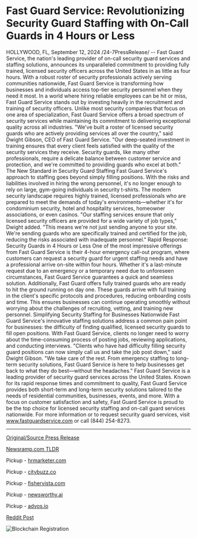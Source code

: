 # Fast Guard Service: Revolutionizing Security Guard Staffing with On-Call Guards in 4 Hours or Less

HOLLYWOOD, FL, September 12, 2024 /24-7PressRelease/ -- Fast Guard Service, the nation's leading provider of on-call security guard services and staffing solutions, announces its unparalleled commitment to providing fully trained, licensed security officers across the United States in as little as four hours. With a robust roster of security professionals actively serving communities nationwide, Fast Guard Service is transforming how businesses and individuals access top-tier security personnel when they need it most.  In a world where hiring reliable employees can be hit or miss, Fast Guard Service stands out by investing heavily in the recruitment and training of security officers. Unlike most security companies that focus on one area of specialization, Fast Guard Service offers a broad spectrum of security services while maintaining its commitment to delivering exceptional quality across all industries.  "We've built a roster of licensed security guards who are actively providing services all over the country," said Dwight Gibson, CEO of Fast Guard Service. "Our deep-seated investment in training ensures that every client feels satisfied with the quality of the security services they receive. Security guards, like many other professionals, require a delicate balance between customer service and protection, and we're committed to providing guards who excel at both."  The New Standard in Security Guard Staffing Fast Guard Service's approach to staffing goes beyond simply filling positions. With the risks and liabilities involved in hiring the wrong personnel, it's no longer enough to rely on large, gym-going individuals in security t-shirts. The modern security landscape requires highly trained, licensed professionals who are prepared to meet the demands of today's environments—whether it's for condominium security, hotel and hospitality services, homeowner associations, or even casinos.  "Our staffing services ensure that only licensed security officers are provided for a wide variety of job types," Dwight added. "This means we're not just sending anyone to your site. We're sending guards who are specifically trained and certified for the job, reducing the risks associated with inadequate personnel."  Rapid Response: Security Guards in 4 Hours or Less One of the most impressive offerings from Fast Guard Service is their 4-hour emergency call-out program, where customers can request a security guard for urgent staffing needs and have a professional arrive on-site within four hours. Whether it's a last-minute request due to an emergency or a temporary need due to unforeseen circumstances, Fast Guard Service guarantees a quick and seamless solution.  Additionally, Fast Guard offers fully trained guards who are ready to hit the ground running on day one. These guards arrive with full training in the client's specific protocols and procedures, reducing onboarding costs and time. This ensures businesses can continue operating smoothly without worrying about the challenges of recruiting, vetting, and training new personnel.  Simplifying Security Staffing for Businesses Nationwide Fast Guard Service's innovative staffing solutions address a common pain point for businesses: the difficulty of finding qualified, licensed security guards to fill open positions. With Fast Guard Service, clients no longer need to worry about the time-consuming process of posting jobs, reviewing applications, and conducting interviews.  "Clients who have had difficulty filling security guard positions can now simply call us and take the job post down," said Dwight Gibson. "We take care of the rest. From emergency staffing to long-term security solutions, Fast Guard Service is here to help businesses get back to what they do best—without the headaches."  Fast Guard Service is a leading provider of security guard services across the United States. Known for its rapid response times and commitment to quality, Fast Guard Service provides both short-term and long-term security solutions tailored to the needs of residential communities, businesses, events, and more. With a focus on customer satisfaction and safety, Fast Guard Service is proud to be the top choice for licensed security staffing and on-call guard services nationwide.  For more information or to request security guard services, visit www.fastguardservice.com or call (844) 254-8273. 

---

[Original/Source Press Release](https://www.24-7pressrelease.com/press-release/514223/fast-guard-service-revolutionizing-security-guard-staffing-with-on-call-guards-in-4-hours-or-less)
                    

[Newsramp.com TLDR](https://newsramp.com/curated-news/fast-guard-service-revolutionizes-security-guard-staffing-nationwide/30f25c2180ddd95051063296e35e6237) 


Pickup - [hrmarketer.com](https://hrmarketer.com/en/fast-guard-service-introduces-4-hour-security-guard-deployment-nationwide/20246753)

Pickup - [citybuzz.co](https://citybuzz.co/2024/09/12/fast-guard-service-introduces-rapid-security-guard-staffing-nationwide)

Pickup - [fishervista.com](https://fishervista.com/en/fast-guard-service-introduces-4-hour-security-guard-deployment-nationwide/20246753)

Pickup - [newsworthy.ai](https://newsworthy.ai/curated/fast-guard-service-introduces-4-hour-security-guard-deployment-nationwide/20246753)

Pickup - [advos.io](https://advos.io/en/fast-guard-service-promises-security-guards-in-4-hours-reshaping-industry-standards/20246753)
 



[Reddit Post](https://www.reddit.com/r/HRnews/comments/1fewpe1/fast_guard_service_revolutionizes_security_guard/) 



![Blockchain Registration](https://cdn.newsramp.app/24-7PressRelease/qrcode/249/12/fernnEab.webp)